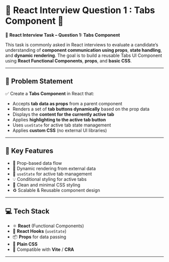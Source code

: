 # 🧩 React Interview Question 1 : Tabs Component 🧩

🎯 **React Interview Task – Question 1: Tabs Component**

This task is commonly asked in React interviews to evaluate a candidate’s understanding of **component communication using props**, **state handling**, and **dynamic rendering**. The goal is to build a reusable Tabs UI Component using **React Functional Components**, **props**, and **basic CSS**.

---

## 📝 Problem Statement

✅ Create a **Tabs Component** in React that:

- Accepts **tab data as props** from a parent component
- Renders a set of **tab buttons dynamically** based on the prop data
- Displays the **content for the currently active tab**
- Applies **highlighting to the active tab button**
- Uses `useState` for active tab state management
- Applies **custom CSS** (no external UI libraries)

---

## 🔑 Key Features

- 🧠 Prop-based data flow
- 🔄 Dynamic rendering from external data
- 🎯 `useState` for active tab management
- 💡 Conditional styling for active tabs
- 🎨 Clean and minimal CSS styling
- ♻️ Scalable & Reusable component design

---

## 💻 Tech Stack

- ⚛️ **React** (Functional Components)
- 🧠 **React Hooks** (`useState`)
- 📦 **Props** for data passing
- 🎨 **Plain CSS**
- 🚀 Compatible with **Vite** / **CRA**

---
